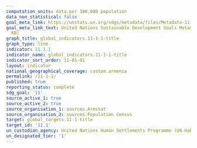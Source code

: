 ```yaml
---
computation_units: data.per 100,000 population
data_non_statistical: false
goal_meta_link: https://unstats.un.org/sdgs/metadata/files/Metadata-11-01-01.pdf
goal_meta_link_text: United Nations Sustainable Development Goals Metadata (PDF 93.1
  KB)
graph_title: global_indicators.11-1-1-title
graph_type: line
indicator: 11.1.1
indicator_name: global_indicators.11-1-1-title
indicator_sort_order: 11-01-01
layout: indicator
national_geographical_coverage: custom.armenia
permalink: /11-1-1/
published: true
reporting_status: complete
sdg_goal: '11'
source_active_1: true
source_active_2: true
source_organisation_1: sources.Armstat
source_organisation_2: sources.Population Census
target: global_targets.11-1-title
target_id: '11.1'
un_custodian_agency: United Nations Human Settlements Programme (UN-Habitat)
un_designated_tier: '1'
---
```

